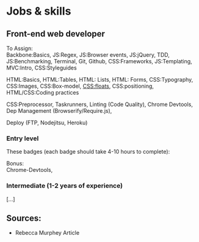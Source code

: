 Jobs & skills
================

<!--  
@TODO:
- flesh this page out
- have 1-2 badges fleshed out
- send to Kevin again
-->

## Front-end web developer


To Assign:  
Backbone:Basics, JS:Regex, JS:Browser events, JS:jQuery, TDD, JS:Benchmarking, Terminal, Git, Github, CSS:Frameworks, JS:Templating, MVC:Intro, CSS:Styleguides

HTML:Basics, HTML:Tables, HTML: Lists, HTML: Forms, CSS:Typography, CSS:Images, CSS:Box-model, [CSS:floats](new_badges_uncategorized/css_floats.md), CSS:positioning,
HTML/CSS:Coding practices  

CSS:Preprocessor, Taskrunners, Linting (Code Quality), Chrome Devtools, Dep Management (Browserify/Require.js),

Deploy (FTP, Nodejitsu, Heroku)

### Entry level
<!-- (consider floating layout) -->
<!--
TODO:
- once we have a lot of these badges defined, we can also shuffle them back and forth
- Have an image icon which shows what section it's from (like in editor icons)
- combine some of the smaller badges so it adds up to the correct amount of hours

TODO:  
- [ ] Combine some of these smaller ones
- [ ] Should in-depth floats be more of an advnaced topic?
- [ ] Q: Does it make more sense to have intro for all these here, and then more in-depth in later levels?
- [ ] Add more for JS, Devtools, MVC, etc...

-->
These badges (each badge should take 4-10 hours to complete):  






Bonus:  
Chrome-Devtools,


### Intermediate (1-2 years of experience)
[...]

<!--
Badge Sources:
- http://www.shayhowe.com/web-design/intro-to-html-css/
-->

<!-- **Front-end engineer**  
An entry level front-end engineer should have these skills at a basic level.
- [HTML](skills/html.md)
- [CSS](skills/css.md)
- JS
- GIT
- Templating (server or client)
- Client-side MVC
- Soft skills? (time managmetn, conflict resolution?)

- Troubleshooting?
- Debugging -->

## Sources:
- Rebecca Murphey Article
